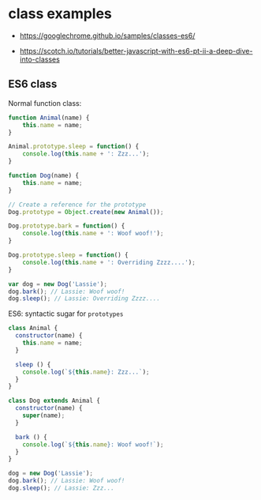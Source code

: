 # class examples

- https://googlechrome.github.io/samples/classes-es6/

- https://scotch.io/tutorials/better-javascript-with-es6-pt-ii-a-deep-dive-into-classes

## ES6 class

Normal function class:

```Javascript
function Animal(name) {
    this.name = name;
}

Animal.prototype.sleep = function() {
    console.log(this.name + ': Zzz...');
}

function Dog(name) {
    this.name = name;
}

// Create a reference for the prototype
Dog.prototype = Object.create(new Animal());

Dog.prototype.bark = function() {
    console.log(this.name + ': Woof woof!');
}

Dog.prototype.sleep = function() {
    console.log(this.name + ': Overriding Zzzz....');
}

var dog = new Dog('Lassie');
dog.bark(); // Lassie: Woof woof!
dog.sleep(); // Lassie: Overriding Zzzz....
```

ES6: syntactic sugar for `prototypes`

```Javascript
class Animal {
  constructor(name) {
    this.name = name;
  }

  sleep () {
    console.log(`${this.name}: Zzz...`);
  }
}

class Dog extends Animal {
  constructor(name) {
    super(name);
  }

  bark () {
    console.log(`${this.name}: Woof woof!`);
  }
}

dog = new Dog('Lassie');
dog.bark(); // Lassie: Woof woof!
dog.sleep(); // Lassie: Zzz...
```